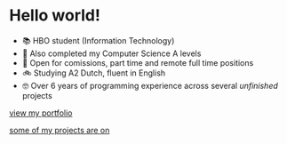 # Hello world!
- 📚 HBO student (Information Technology)
- 💖 Also completed my Computer Science A levels
- 💼 Open for comissions, part time and remote full time positions
- 🚲 Studying A2 Dutch, fluent in English
- 🤓 Over 6 years of programming experience across several *unfinished* projects

[view my portfolio](https://piguy.me/)

[some of my projects are on](https://codeberg.org/thepiguy)
